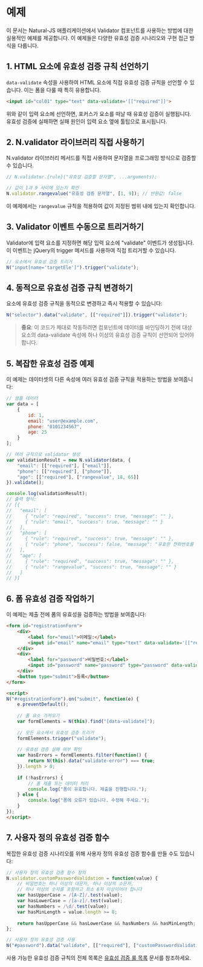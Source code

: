 # 예제

이 문서는 Natural-JS 애플리케이션에서 Validator 컴포넌트를 사용하는 방법에 대한 실용적인 예제를 제공합니다. 이 예제들은 다양한 유효성 검증 시나리오와 구현 접근 방식을 다룹니다.

## 1. HTML 요소에 유효성 검증 규칙 선언하기

`data-validate` 속성을 사용하여 HTML 요소에 직접 유효성 검증 규칙을 선언할 수 있습니다. 이는 폼을 다룰 때 특히 유용합니다.

```html
<input id="col01" type="text" data-validate='[["required"]]'>
```

위와 같이 입력 요소에 선언하면, 포커스가 요소를 떠날 때 유효성 검증이 실행됩니다. 유효성 검증에 실패하면 실패 원인이 입력 요소 옆에 툴팁으로 표시됩니다.

## 2. N.validator 라이브러리 직접 사용하기

N.validator 라이브러리 메서드를 직접 사용하여 문자열을 프로그래밍 방식으로 검증할 수 있습니다.

```javascript
// N.validator.{rule}("유효성 검증할 문자열", ...arguments);

// 값이 1과 9 사이에 있는지 확인
N.validator.rangevalue("유효성 검증 문자열", [1, 9]); // 반환값: false
```

이 예제에서는 `rangevalue` 규칙을 적용하여 값이 지정된 범위 내에 있는지 확인합니다.

## 3. Validator 이벤트 수동으로 트리거하기

Validator에 입력 요소를 지정하면 해당 입력 요소에 "validate" 이벤트가 생성됩니다. 이 이벤트는 jQuery의 trigger 메서드를 사용하여 직접 트리거할 수 있습니다.

```javascript
// 요소에서 유효성 검증 트리거
N("input[name='targetEle']").trigger("validate");
```

## 4. 동적으로 유효성 검증 규칙 변경하기

요소에 유효성 검증 규칙을 동적으로 변경하고 즉시 적용할 수 있습니다:

```javascript
N("selector").data("validate", [["required"]]).trigger("validate");
```

> **중요**: 이 코드가 제대로 작동하려면 컴포넌트에 데이터를 바인딩하기 전에 대상 요소의 data-validate 속성에 하나 이상의 유효성 검증 규칙이 선언되어 있어야 합니다.

## 5. 복잡한 유효성 검증 예제

이 예제는 데이터셋의 다른 속성에 여러 유효성 검증 규칙을 적용하는 방법을 보여줍니다:

```javascript
// 샘플 데이터
var data = [
    {
        id: 1,
        email: "user@example.com",
        phone: "0101234567",
        age: 25
    }
];

// 여러 규칙으로 validator 생성
var validationResult = new N.validator(data, {
    "email": [["required"], ["email"]],
    "phone": [["required"], ["phone"]],
    "age": [["required"], ["rangevalue", 18, 65]]
}).validate();

console.log(validationResult);
// 출력 형식:
// [{
//   "email": [
//     { "rule": "required", "success": true, "message": "" },
//     { "rule": "email", "success": true, "message": "" }
//   ],
//   "phone": [
//     { "rule": "required", "success": true, "message": "" },
//     { "rule": "phone", "success": false, "message": "유효한 전화번호를 입력해 주세요." }
//   ],
//   "age": [
//     { "rule": "required", "success": true, "message": "" },
//     { "rule": "rangevalue", "success": true, "message": "" }
//   ]
// }]
```

## 6. 폼 유효성 검증 작업하기

이 예제는 제출 전에 폼의 유효성을 검증하는 방법을 보여줍니다:

```html
<form id="registrationForm">
    <div>
        <label for="email">이메일:</label>
        <input id="email" name="email" type="text" data-validate='[["required"], ["email"]]'>
    </div>
    <div>
        <label for="password">비밀번호:</label>
        <input id="password" name="password" type="password" data-validate='[["required"], ["minlength", 8]]'>
    </div>
    <button type="submit">등록</button>
</form>

<script>
N("#registrationForm").on("submit", function(e) {
    e.preventDefault();
    
    // 폼 요소 가져오기
    var formElements = N(this).find("[data-validate]");
    
    // 모든 요소에서 유효성 검증 트리거
    formElements.trigger("validate");
    
    // 유효성 검증 실패 여부 확인
    var hasErrors = formElements.filter(function() {
        return N(this).data("validate-error") === true;
    }).length > 0;
    
    if (!hasErrors) {
        // 폼 제출 또는 데이터 처리
        console.log("폼이 유효합니다. 제출을 진행합니다.");
    } else {
        console.log("폼에 오류가 있습니다. 수정해 주세요.");
    }
});
</script>
```

## 7. 사용자 정의 유효성 검증 함수

복잡한 유효성 검증 시나리오를 위해 사용자 정의 유효성 검증 함수를 만들 수도 있습니다:

```javascript
// 사용자 정의 유효성 검증 함수 정의
N.validator.customPasswordValidation = function(value) {
    // 비밀번호는 하나 이상의 대문자, 하나 이상의 소문자,
    // 하나 이상의 숫자를 포함하고 최소 8자 이상이어야 합니다
    var hasUpperCase = /[A-Z]/.test(value);
    var hasLowerCase = /[a-z]/.test(value);
    var hasNumbers = /\d/.test(value);
    var hasMinLength = value.length >= 8;
    
    return hasUpperCase && hasLowerCase && hasNumbers && hasMinLength;
};

// 사용자 정의 유효성 검증 사용
N("#password").data("validate", [["required"], ["customPasswordValidation"]]);
```

사용 가능한 유효성 검증 규칙의 전체 목록은 [유효성 검증 룰 목록](validator-validation-rule-list.md) 문서를 참조하세요.
